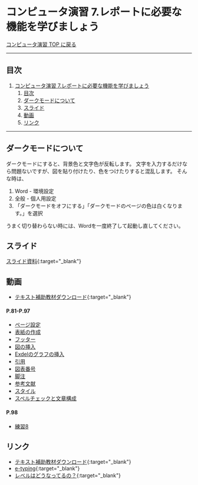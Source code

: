 # コンピュータ演習 7.レポートに必要な機能を学びましょう

[コンピュータ演習 TOP に戻る](./index.md)

---

## 目次

1. [コンピュータ演習 7.レポートに必要な機能を学びましょう](#コンピュータ演習-7レポートに必要な機能を学びましょう)
   1. [目次](#目次)
   2. [ダークモードについて](#ダークモードについて)
   3. [スライド](#スライド)
   4. [動画](#動画)
   5. [リンク](#リンク)


---

## ダークモードについて
ダークモードにすると、背景色と文字色が反転します。
文字を入力するだけなら問題ないですが、図を貼り付けたり、色をつけたりすると混乱します。
そんな時は、
1. Word - 環境設定
2. 全般 - 個人用設定
3. 「ダークモードをオフにする」「ダークモードのページの色は白くなります。」を選択

うまく切り替わらない時には、Wordを一度終了して起動し直してください。

## スライド

[スライド資料](./cp_07slide.pdf){:target="_blank"}

## 動画
- [テキスト補助教材ダウンロード](https://www.youtube.com/watch?v=4OK8d9HC_ww){:target="_blank"}

#### P.81-P.97
- [ページ設定](https://www.youtube.com/watch?v=kAQBYUJRjvE)
- [表紙の作成](https://www.youtube.com/watch?v=_D8pbth9ry4)
- [フッター](https://www.youtube.com/watch?v=Op2JDh8SjKA)
- [図の挿入](https://www.youtube.com/watch?v=L40zBuAv2-k)
- [Exdelのグラフの挿入](https://www.youtube.com/watch?v=zJcmKTTinIE)
- [引用](https://www.youtube.com/watch?v=2G8mSdRenOo)
- [図表番号](https://www.youtube.com/watch?v=Tesrn7WcUVc)
- [脚注](https://www.youtube.com/watch?v=pCupgsn-uIo)
- [参考文献](https://www.youtube.com/watch?v=gSt0ZrT7ViQ)
- [スタイル](https://www.youtube.com/watch?v=HjWNOSMfPkA)
- [スペルチェックと文章構成](https://www.youtube.com/watch?v=dbfsOIeDB9w6)

#### P.98
- [練習8](https://www.youtube.com/watch?v=-p_DcpNgxuU)


## リンク
- [テキスト補助教材ダウンロード](http://noa-prolab.co.jp/download/){:target="_blank"}
- [e-typing](https://www.e-typing.ne.jp/){:target="_blank"}
- [レベルはどうなってるの？](https://www.e-typing.ne.jp/help/015.asp){:target="_blank"}
